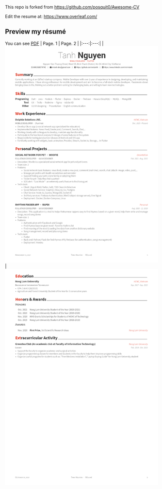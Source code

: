This repo is forked from https://github.com/posquit0/Awesome-CV

Edit the resume at: https://www.overleaf.com/

## Preview my résumé

You can see [PDF](https://raw.githubusercontent.com/nvtanhh/TanhNguyen-resume/master/assets/Flutter_TanhNguyen_Resume.pdf)
| Page. 1 | Page. 2 |
|:---:|:---:|
| ![Résumé](https://raw.githubusercontent.com/nvtanhh/TanhNguyen-resume/master/assets/resume-1.jpg) | ![Résumé](https://raw.githubusercontent.com/nvtanhh/TanhNguyen-resume/master/assets/resume-2.jpg)

